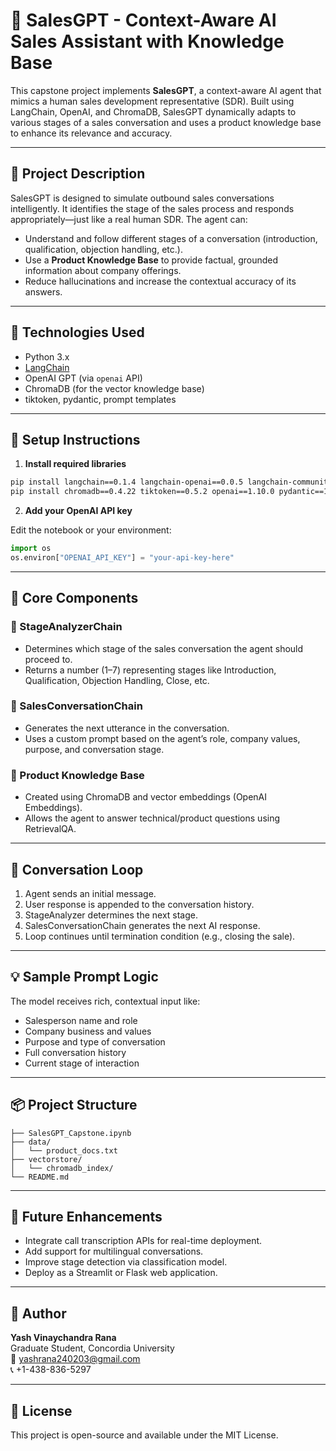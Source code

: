 
# 🧠 SalesGPT - Context-Aware AI Sales Assistant with Knowledge Base

This capstone project implements **SalesGPT**, a context-aware AI agent that mimics a human sales development representative (SDR). Built using LangChain, OpenAI, and ChromaDB, SalesGPT dynamically adapts to various stages of a sales conversation and uses a product knowledge base to enhance its relevance and accuracy.

---

## 📖 Project Description

SalesGPT is designed to simulate outbound sales conversations intelligently. It identifies the stage of the sales process and responds appropriately—just like a real human SDR. The agent can:

- Understand and follow different stages of a conversation (introduction, qualification, objection handling, etc.).
- Use a **Product Knowledge Base** to provide factual, grounded information about company offerings.
- Reduce hallucinations and increase the contextual accuracy of its answers.

---

## 🧰 Technologies Used

- Python 3.x
- [LangChain](https://github.com/langchain-ai/langchain)
- OpenAI GPT (via `openai` API)
- ChromaDB (for the vector knowledge base)
- tiktoken, pydantic, prompt templates

---

## 🔧 Setup Instructions

1. **Install required libraries**

```bash
pip install langchain==0.1.4 langchain-openai==0.0.5 langchain-community==0.0.16
pip install chromadb==0.4.22 tiktoken==0.5.2 openai==1.10.0 pydantic==1.10.14
```

2. **Add your OpenAI API key**

Edit the notebook or your environment:
```python
import os
os.environ["OPENAI_API_KEY"] = "your-api-key-here"
```

---

## 🧱 Core Components

### 🔹 StageAnalyzerChain
- Determines which stage of the sales conversation the agent should proceed to.
- Returns a number (1–7) representing stages like Introduction, Qualification, Objection Handling, Close, etc.

### 🔹 SalesConversationChain
- Generates the next utterance in the conversation.
- Uses a custom prompt based on the agent’s role, company values, purpose, and conversation stage.

### 🔹 Product Knowledge Base
- Created using ChromaDB and vector embeddings (OpenAI Embeddings).
- Allows the agent to answer technical/product questions using RetrievalQA.

---

## 🔁 Conversation Loop

1. Agent sends an initial message.
2. User response is appended to the conversation history.
3. StageAnalyzer determines the next stage.
4. SalesConversationChain generates the next AI response.
5. Loop continues until termination condition (e.g., closing the sale).

---

## 💡 Sample Prompt Logic

The model receives rich, contextual input like:

- Salesperson name and role
- Company business and values
- Purpose and type of conversation
- Full conversation history
- Current stage of interaction

---

## 📦 Project Structure

```
├── SalesGPT_Capstone.ipynb
├── data/
│   └── product_docs.txt
├── vectorstore/
│   └── chromadb_index/
└── README.md
```

---

## 🔮 Future Enhancements

- Integrate call transcription APIs for real-time deployment.
- Add support for multilingual conversations.
- Improve stage detection via classification model.
- Deploy as a Streamlit or Flask web application.

---

## 👤 Author

**Yash Vinaychandra Rana**  
Graduate Student, Concordia University  
📧 yashrana240203@gmail.com  
📞 +1-438-836-5297

---

## 📄 License

This project is open-source and available under the MIT License.
